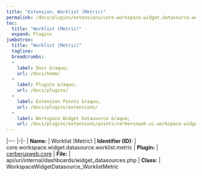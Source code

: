 ```yaml
---
title: "Extension: Worklist (Metric)"
permalink: /docs/plugins/extensions/core.workspace.widget.datasource.worklist.metric/
toc:
  title: "Worklist (Metric)"
  expand: Plugins
jumbotron:
  title: "Worklist (Metric)"
  tagline: 
  breadcrumbs:
  -
    label: Docs &raquo;
    url: /docs/home/
  -
    label: Plugins &raquo;
    url: /docs/plugins/
  -
    label: Extension Points &raquo;
    url: /docs/plugins/extensions/
  -
    label: Workspace Widget Datasource &raquo;
    url: /docs/plugins/extensions/points/cerberusweb.ui.workspace.widget.datasource
---
```


|---
|-|-
| **Name:** | Worklist (Metric)
| **Identifier (ID):** | core.workspace.widget.datasource.worklist.metric
| **Plugin:** | [cerberusweb.core](/docs/plugins/cerberusweb.core/)
| **File:** | api/uri/internal/dashboards/widget_datasources.php
| **Class:** | WorkspaceWidgetDatasource_WorklistMetric

